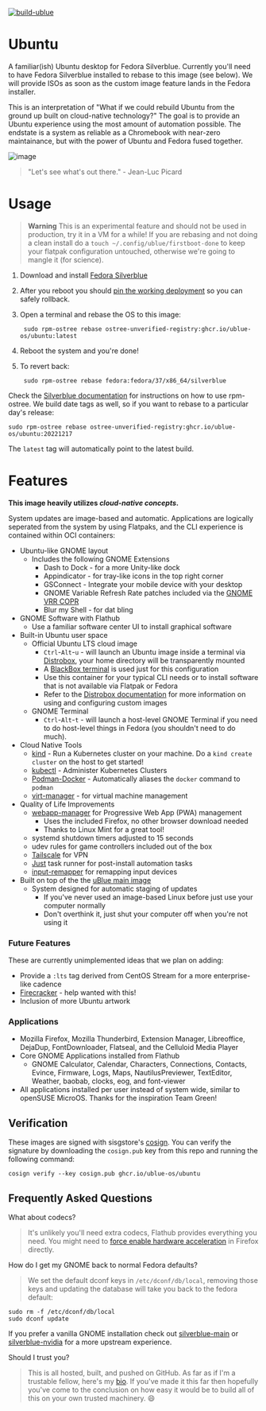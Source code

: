[![build-ublue](https://github.com/ublue-os/ubuntu/actions/workflows/build.yml/badge.svg)](https://github.com/ublue-os/ubuntu/actions/workflows/build.yml)

# Ubuntu
A familiar(ish) Ubuntu desktop for Fedora Silverblue.
Currently you'll need to have Fedora Silverblue installed to rebase to this image (see below). We will provide ISOs as soon as the custom image feature lands in the Fedora installer.

This is an interpretation of "What if we could rebuild Ubuntu from the ground up built on cloud-native technology?"
The goal is to provide an Ubuntu experience using the most amount of automation possible.
The endstate is a system as reliable as a Chromebook with near-zero maintainance, but with the power of Ubuntu and Fedora fused together. 

![image](https://user-images.githubusercontent.com/294627/216749516-536b7ff9-7cb1-4acf-9be5-f6e38e6bd613.png)

> "Let's see what's out there." - Jean-Luc Picard

# Usage

> **Warning** 
> This is an experimental feature and should not be used in production, try it in a VM for a while! If you are rebasing and not doing a clean install do a `touch ~/.config/ublue/firstboot-done` to keep your flatpak configuration untouched, otherwise we're going to mangle it (for science). 

1. Download and install [Fedora Silverblue](https://silverblue.fedoraproject.org/download)
1. After you reboot you should [pin the working deployment](https://docs.fedoraproject.org/en-US/fedora-silverblue/faq/#_about_using_silverblue) so you can safely rollback. 
1. Open a terminal and rebase the OS to this image:

        sudo rpm-ostree rebase ostree-unverified-registry:ghcr.io/ublue-os/ubuntu:latest
        
1. Reboot the system and you're done!

1. To revert back:

        sudo rpm-ostree rebase fedora:fedora/37/x86_64/silverblue

Check the [Silverblue documentation](https://docs.fedoraproject.org/en-US/fedora-silverblue/) for instructions on how to use rpm-ostree. 
We build date tags as well, so if you want to rebase to a particular day's release:
  
    sudo rpm-ostree rebase ostree-unverified-registry:ghcr.io/ublue-os/ubuntu:20221217 

The `latest` tag will automatically point to the latest build. 

# Features

**This image heavily utilizes _cloud-native concepts_.** 

System updates are image-based and automatic. Applications are logically seperated from the system by using Flatpaks, and the CLI experience is contained within OCI containers: 

- Ubuntu-like GNOME layout
  - Includes the following GNOME Extensions
    - Dash to Dock - for a more Unity-like dock
    - Appindicator - for tray-like icons in the top right corner
    - GSConnect - Integrate your mobile device with your desktop
    - GNOME Variable Refresh Rate patches included via the [GNOME VRR COPR](https://copr.fedorainfracloud.org/coprs/kylegospo/gnome-vrr/)
    - Blur my Shell - for dat bling
- GNOME Software with Flathub
    - Use a familiar software center UI to install graphical software
- Built-in Ubuntu user space 
    - Official Ubuntu LTS cloud image 
      - `Ctrl`-`Alt`-`u` - will launch an Ubuntu image inside a terminal via [Distrobox](https://github.com/89luca89/distrobox), your home directory will be transparently mounted
      - A [BlackBox terminal](https://www.omgubuntu.co.uk/2022/07/blackbox-gtk4-terminal-emulator-for-gnome) is used just for this configuration
      - Use this container for your typical CLI needs or to install software that is not available via Flatpak or Fedora 
      - Refer to the [Distrobox documentation](https://distrobox.privatedns.org/#distrobox) for more information on using and configuring custom images
    - GNOME Terminal
      - `Ctrl`-`Alt`-`t` - will launch a host-level GNOME Terminal if you need to do host-level things in Fedora (you shouldn't need to do much).   
- Cloud Native Tools
    - [kind](https://kind.sigs.k8s.io/) - Run a Kubernetes cluster on your machine. Do a `kind create cluster` on the host to get started!
    - [kubectl](https://kubernetes.io/docs/reference/kubectl/) - Administer Kubernetes Clusters
    - [Podman-Docker](https://github.com/containers/podman) - Automatically aliases the `docker` command to `podman`
    - [virt-manager](https://virt-manager.org/) - for virtual machine management 
- Quality of Life Improvements
    - [webapp-manager](https://github.com/linuxmint/webapp-manager) for Progressive Web App (PWA) management
      - Uses the included Firefox, no other browser download needed
      - Thanks to Linux Mint for a great tool!
    - systemd shutdown timers adjusted to 15 seconds
    - udev rules for game controllers included out of the box
    - [Tailscale](https://tailscale.com/) for VPN
    - [Just](https://github.com/casey/just) task runner for post-install automation tasks
    - [input-remapper](https://github.com/sezanzeb/input-remapper) for remapping input devices
- Built on top of the the [uBlue main image](https://github.com/ublue-os/main) 
  - System designed for automatic staging of updates
    - If you've never used an image-based Linux before just use your computer normally
    - Don't overthink it, just shut your computer off when you're not using it

### Future Features

These are currently unimplemented ideas that we plan on adding:

- Provide a `:lts` tag derived from CentOS Stream for a more enterprise-like cadence
- [Firecracker](https://github.com/firecracker-microvm/firecracker) - help wanted with this!
- Inclusion of more Ubuntu artwork

### Applications

- Mozilla Firefox, Mozilla Thunderbird, Extension Manager, Libreoffice, DejaDup, FontDownloader, Flatseal, and the Celluloid Media Player
- Core GNOME Applications installed from Flathub
  - GNOME Calculator, Calendar, Characters, Connections, Contacts, Evince, Firmware, Logs, Maps, NautilusPreviewer, TextEditor, Weather, baobab, clocks, eog, and font-viewer
- All applications installed per user instead of system wide, similar to openSUSE MicroOS. Thanks for the inspiration Team Green!

## Verification

These images are signed with sisgstore's [cosign](https://docs.sigstore.dev/cosign/overview/). You can verify the signature by downloading the `cosign.pub` key from this repo and running the following command:

    cosign verify --key cosign.pub ghcr.io/ublue-os/ubuntu

## Frequently Asked Questions

What about codecs?

> It's unlikely you'll need extra codecs, Flathub provides everything you need. You might need to [force enable hardware acceleration](https://fedoraproject.org/wiki/Firefox_Hardware_acceleration#Web_page_rendering) in Firefox directly. 

How do I get my GNOME back to normal Fedora defaults?

> We set the default dconf keys in `/etc/dconf/db/local`, removing those keys and updating the database will take you back to the fedora default: 

    sudo rm -f /etc/dconf/db/local
    sudo dconf update
    
If you prefer a vanilla GNOME installation check out [silverblue-main](https://github.com/ublue-os/main) or [silverblue-nvidia](https://github.com/ublue-os/nvidia) for a more upstream experience.

Should I trust you?

> This is all hosted, built, and pushed on GitHub. As far as if I'm a trustable fellow, here's my [bio](https://www.ypsidanger.com/about/). If you've made it this far then hopefully you've come to the conclusion on how easy it would be to build all of this on your own trusted machinery. :smile:
